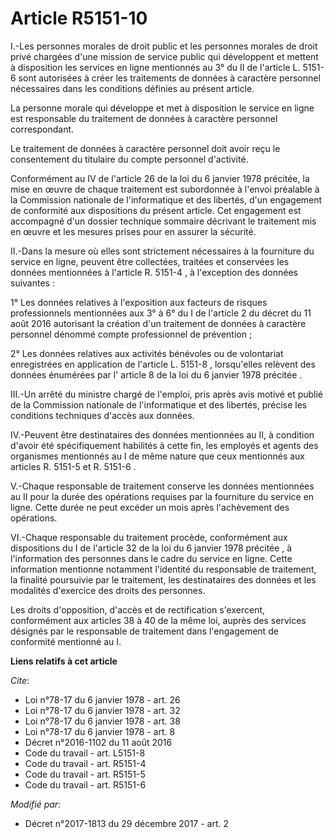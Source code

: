# Article R5151-10

I.-Les personnes morales de droit public et les personnes morales de droit privé chargées d'une mission de service public qui
développent et mettent à disposition les services en ligne mentionnés au 3° du II de l'article L. 5151-6 sont autorisées à
créer les traitements de données à caractère personnel nécessaires dans les conditions définies au présent article.

La personne morale qui développe et met à disposition le service en ligne est responsable du traitement de données à
caractère personnel correspondant.

Le traitement de données à caractère personnel doit avoir reçu le consentement du titulaire du compte personnel d'activité.

Conformément au IV de l'article 26 de la loi du 6 janvier 1978 précitée, la mise en œuvre de chaque traitement est
subordonnée à l'envoi préalable à la Commission nationale de l'informatique et des libertés, d'un engagement de conformité
aux dispositions du présent article. Cet engagement est accompagné d'un dossier technique sommaire décrivant le traitement
mis en œuvre et les mesures prises pour en assurer la sécurité.

II.-Dans la mesure où elles sont strictement nécessaires à la fourniture du service en ligne, peuvent être collectées,
traitées et conservées les données mentionnées à l'article R. 5151-4 , à l'exception des données suivantes :

1° Les données relatives à l'exposition aux facteurs de risques professionnels mentionnées aux 3° à 6° du I de l'article 2 du
décret du 11 août 2016 autorisant la création d'un traitement de données à caractère personnel dénommé compte professionnel
de prévention ;

2° Les données relatives aux activités bénévoles ou de volontariat enregistrées en application de l'article L. 5151-8 ,
lorsqu'elles relèvent des données énumérées par l' article 8 de la loi du 6 janvier 1978 précitée .

III.-Un arrêté du ministre chargé de l'emploi, pris après avis motivé et publié de la Commission nationale de l'informatique
et des libertés, précise les conditions techniques d'accès aux données.

IV.-Peuvent être destinataires des données mentionnées au II, à condition d'avoir été spécifiquement habilités à cette fin,
les employés et agents des organismes mentionnés au I de même nature que ceux mentionnés aux articles R. 5151-5 et R.
5151-6 .

V.-Chaque responsable de traitement conserve les données mentionnées au II pour la durée des opérations requises par la
fourniture du service en ligne. Cette durée ne peut excéder un mois après l'achèvement des opérations.

VI.-Chaque responsable du traitement procède, conformément aux dispositions du I de l'article 32 de la loi du 6 janvier 1978
précitée , à l'information des personnes dans le cadre du service en ligne. Cette information mentionne notamment l'identité
du responsable de traitement, la finalité poursuivie par le traitement, les destinataires des données et les modalités
d'exercice des droits des personnes.

Les droits d'opposition, d'accès et de rectification s'exercent, conformément aux articles 38 à 40  de la même loi, auprès
des services désignés par le responsable de traitement dans l'engagement de conformité mentionné au I.

**Liens relatifs à cet article**

_Cite_:

  - Loi n°78-17 du 6 janvier 1978 - art. 26
  - Loi n°78-17 du 6 janvier 1978 - art. 32
  - Loi n°78-17 du 6 janvier 1978 - art. 38
  - Loi n°78-17 du 6 janvier 1978 - art. 8
  - Décret n°2016-1102 du 11 août 2016
  - Code du travail - art. L5151-8
  - Code du travail - art. R5151-4
  - Code du travail - art. R5151-5
  - Code du travail - art. R5151-6

_Modifié par_:

  - Décret n°2017-1813 du 29 décembre 2017 - art. 2
